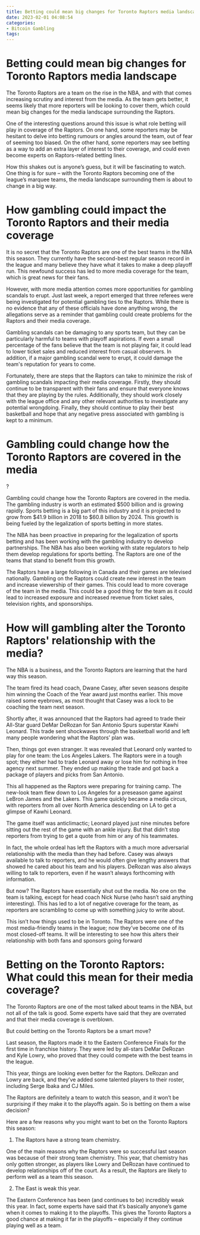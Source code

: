 ```yaml
---
title: Betting could mean big changes for Toronto Raptors media landscape
date: 2023-02-01 04:08:54
categories:
- Bitcoin Gambling
tags:
---
```



#  Betting could mean big changes for Toronto Raptors media landscape

The Toronto Raptors are a team on the rise in the NBA, and with that comes increasing scrutiny and interest from the media. As the team gets better, it seems likely that more reporters will be looking to cover them, which could mean big changes for the media landscape surrounding the Raptors.

One of the interesting questions around this issue is what role betting will play in coverage of the Raptors. On one hand, some reporters may be hesitant to delve into betting rumours or angles around the team, out of fear of seeming too biased. On the other hand, some reporters may see betting as a way to add an extra layer of interest to their coverage, and could even become experts on Raptors-related betting lines.

How this shakes out is anyone’s guess, but it will be fascinating to watch. One thing is for sure – with the Toronto Raptors becoming one of the league’s marquee teams, the media landscape surrounding them is about to change in a big way.

#  How gambling could impact the Toronto Raptors and their media coverage

It is no secret that the Toronto Raptors are one of the best teams in the NBA this season. They currently have the second-best regular season record in the league and many believe they have what it takes to make a deep playoff run. This newfound success has led to more media coverage for the team, which is great news for their fans.

However, with more media attention comes more opportunities for gambling scandals to erupt. Just last week, a report emerged that three referees were being investigated for potential gambling ties to the Raptors. While there is no evidence that any of these officials have done anything wrong, the allegations serve as a reminder that gambling could create problems for the Raptors and their media coverage.

Gambling scandals can be damaging to any sports team, but they can be particularly harmful to teams with playoff aspirations. If even a small percentage of the fans believe that the team is not playing fair, it could lead to lower ticket sales and reduced interest from casual observers. In addition, if a major gambling scandal were to erupt, it could damage the team's reputation for years to come.

Fortunately, there are steps that the Raptors can take to minimize the risk of gambling scandals impacting their media coverage. Firstly, they should continue to be transparent with their fans and ensure that everyone knows that they are playing by the rules. Additionally, they should work closely with the league office and any other relevant authorities to investigate any potential wrongdoing. Finally, they should continue to play their best basketball and hope that any negative press associated with gambling is kept to a minimum.

#  Gambling could change how the Toronto Raptors are covered in the media

?

Gambling could change how the Toronto Raptors are covered in the media. The gambling industry is worth an estimated $500 billion and is growing rapidly. Sports betting is a big part of this industry and it is projected to grow from $41.9 billion in 2018 to $60.8 billion by 2024. This growth is being fueled by the legalization of sports betting in more states.

The NBA has been proactive in preparing for the legalization of sports betting and has been working with the gambling industry to develop partnerships. The NBA has also been working with state regulators to help them develop regulations for sports betting. The Raptors are one of the teams that stand to benefit from this growth.

The Raptors have a large following in Canada and their games are televised nationally. Gambling on the Raptors could create new interest in the team and increase viewership of their games. This could lead to more coverage of the team in the media. This could be a good thing for the team as it could lead to increased exposure and increased revenue from ticket sales, television rights, and sponsorships.

#  How will gambling alter the Toronto Raptors' relationship with the media?

The NBA is a business, and the Toronto Raptors are learning that the hard way this season.

The team fired its head coach, Dwane Casey, after seven seasons despite him winning the Coach of the Year award just months earlier. This move raised some eyebrows, as most thought that Casey was a lock to be coaching the team next season.

Shortly after, it was announced that the Raptors had agreed to trade their All-Star guard DeMar DeRozan for San Antonio Spurs superstar Kawhi Leonard. This trade sent shockwaves through the basketball world and left many people wondering what the Raptors’ plan was.

Then, things got even stranger. It was revealed that Leonard only wanted to play for one team: the Los Angeles Lakers. The Raptors were in a tough spot; they either had to trade Leonard away or lose him for nothing in free agency next summer. They ended up making the trade and got back a package of players and picks from San Antonio.

This all happened as the Raptors were preparing for training camp. The new-look team flew down to Los Angeles for a preseason game against LeBron James and the Lakers. This game quickly became a media circus, with reporters from all over North America descending on LA to get a glimpse of Kawhi Leonard.

The game itself was anticlimactic; Leonard played just nine minutes before sitting out the rest of the game with an ankle injury. But that didn’t stop reporters from trying to get a quote from him or any of his teammates.

In fact, the whole ordeal has left the Raptors with a much more adversarial relationship with the media than they had before. Casey was always available to talk to reporters, and he would often give lengthy answers that showed he cared about his team and his players. DeRozan was also always willing to talk to reporters, even if he wasn’t always forthcoming with information.

But now? The Raptors have essentially shut out the media. No one on the team is talking, except for head coach Nick Nurse (who hasn’t said anything interesting). This has led to a lot of negative coverage for the team, as reporters are scrambling to come up with something juicy to write about.

This isn’t how things used to be in Toronto. The Raptors were one of the most media-friendly teams in the league; now they’ve become one of its most closed-off teams. It will be interesting to see how this alters their relationship with both fans and sponsors going forward

#  Betting on the Toronto Raptors: What could this mean for their media coverage?

The Toronto Raptors are one of the most talked about teams in the NBA, but not all of the talk is good. Some experts have said that they are overrated and that their media coverage is overblown.

But could betting on the Toronto Raptors be a smart move?

Last season, the Raptors made it to the Eastern Conference Finals for the first time in franchise history. They were led by all-stars DeMar DeRozan and Kyle Lowry, who proved that they could compete with the best teams in the league.

This year, things are looking even better for the Raptors. DeRozan and Lowry are back, and they’ve added some talented players to their roster, including Serge Ibaka and CJ Miles.

The Raptors are definitely a team to watch this season, and it won’t be surprising if they make it to the playoffs again. So is betting on them a wise decision?

Here are a few reasons why you might want to bet on the Toronto Raptors this season:

1. The Raptors have a strong team chemistry.

One of the main reasons why the Raptors were so successful last season was because of their strong team chemistry. This year, that chemistry has only gotten stronger, as players like Lowry and DeRozan have continued to develop relationships off of the court. As a result, the Raptors are likely to perform well as a team this season.

2. The East is weak this year.

The Eastern Conference has been (and continues to be) incredibly weak this year. In fact, some experts have said that it’s basically anyone’s game when it comes to making it to the playoffs. This gives the Toronto Raptors a good chance at making it far in the playoffs – especially if they continue playing well as a team.
